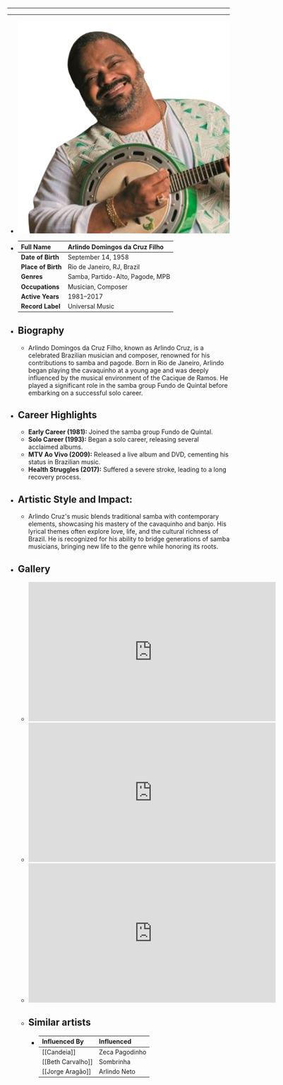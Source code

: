 ---
---

- ---
  ---
- ![arlindo cruz.png](../assets/arlindo_cruz_1717740475839_0.png)
- | **Full Name**     | Arlindo Domingos da Cruz Filho      |
  |-------------------|-------------------------------------|
  | **Date of Birth** | September 14, 1958                  |
  | **Place of Birth**| Rio de Janeiro, RJ, Brazil          |
  | **Genres**        | Samba, Partido-Alto, Pagode, MPB    |
  | **Occupations**   | Musician, Composer                  |
  | **Active Years**  | 1981–2017                           |
  | **Record Label**  | Universal Music                     |
- ## **Biography**
	- Arlindo Domingos da Cruz Filho, known as Arlindo Cruz, is a celebrated Brazilian musician and composer, renowned for his contributions to samba and pagode. Born in Rio de Janeiro, Arlindo began playing the cavaquinho at a young age and was deeply influenced by the musical environment of the Cacique de Ramos. He played a significant role in the samba group Fundo de Quintal before embarking on a successful solo career.
- ## **Career Highlights**
	- **Early Career (1981):** Joined the samba group Fundo de Quintal.
	- **Solo Career (1993):** Began a solo career, releasing several acclaimed albums.
	- **MTV Ao Vivo (2009):** Released a live album and DVD, cementing his status in Brazilian music.
	- **Health Struggles (2017):** Suffered a severe stroke, leading to a long recovery process.
- ## **Artistic Style and Impact:**
	- Arlindo Cruz's music blends traditional samba with contemporary elements, showcasing his mastery of the cavaquinho and banjo. His lyrical themes often explore love, life, and the cultural richness of Brazil. He is recognized for his ability to bridge generations of samba musicians, bringing new life to the genre while honoring its roots.
- ## **Gallery**
	- <iframe width="560" height="315" src="https://www.youtube.com/embed/K7KpgDc2YLQ?si=a0Fyf2TmZYXZ58iC" title="YouTube video player" frameborder="0" allow="accelerometer; autoplay; clipboard-write; encrypted-media; gyroscope; picture-in-picture; web-share" referrerpolicy="strict-origin-when-cross-origin" allowfullscreen></iframe>
	- <iframe width="560" height="315" src="https://www.youtube.com/embed/WL5eFEKUcPQ?si=BDMIu3LcNkxMngsF" title="YouTube video player" frameborder="0" allow="accelerometer; autoplay; clipboard-write; encrypted-media; gyroscope; picture-in-picture; web-share" referrerpolicy="strict-origin-when-cross-origin" allowfullscreen></iframe>
	- <iframe width="560" height="315" src="https://www.youtube.com/embed/fK3-ZtUT-RI?si=GXrnLZvZ-FW8JBii" title="YouTube video player" frameborder="0" allow="accelerometer; autoplay; clipboard-write; encrypted-media; gyroscope; picture-in-picture; web-share" referrerpolicy="strict-origin-when-cross-origin" allowfullscreen></iframe>
	- ## Similar artists
		- | Influenced By       | Influenced           |
		  |---------------------|----------------------|
		  | [[Candeia]]         | Zeca Pagodinho       |
		  | [[Beth Carvalho]]   | Sombrinha            |
		  | [[Jorge Aragão]]    | Arlindo Neto         |